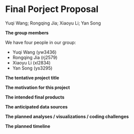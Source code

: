 Final Porject Proposal
================
Yuqi Wang; Rongqing Jia; Xiaoyu Li; Yan Song

**The group members**

We have four people in our group:

  - Yuqi Wang (yw3436)
  - Rongqing Jia (rj2579)
  - Xiaoyu Li (xl2834)
  - Yan Song (ys3295)

**The tentative project title**

**The motivation for this project**

**The intended final products**

**The anticipated data sources**

**The planned analyses / visualizations / coding challenges**

**The planned timeline**
